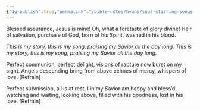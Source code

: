 ```yaml
---
{"dg-publish":true,"permalink":"/bible-notes/hymns/soul-stirring-songs-and-hymns/blessed-assurance/","title":"Blessed Assurance"}
---
```



Blessed assurance, Jesus is mine!
Oh, what a foretaste of glory divine!
Heir of salvation, purchase of God,
born of his Spirit, washed in his blood.

*This is my story, this is my song,
praising my Savior all the day long.
This is my story, this is my song,
praising my Savior all the day long.*

Perfect communion, perfect delight,
visions of rapture now burst on my sight.
Angels descending bring from above
echoes of mercy, whispers of love. [Refrain]

Perfect submission, all is at rest.
I in my Savior am happy and bless’d,
watching and waiting, looking above,
filled with his goodness, lost in his love. [Refrain]
